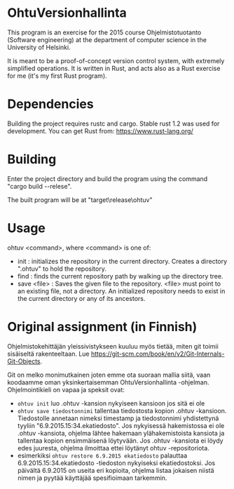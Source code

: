 # OhtuVersionhallinta
This program is an exercise for the 2015 course Ohjelmistotuotanto (Software engineering) at the department of computer science in the University of Helsinki.

It is meant to be a proof-of-concept version control system, with extremely simplified operations. It is written in Rust, and acts also as a Rust exercise for me (it's my first Rust program).

# Dependencies
Building the project requires rustc and cargo. Stable rust 1.2 was used for development. You can get Rust from: https://www.rust-lang.org/

# Building
Enter the project directory and build the program using the command "cargo build --relese".

The built program will be at "target\\release\\ohtuv"

# Usage
ohtuv \<command>, where \<command> is one of:
* init : initializes the repository in the current directory. Creates a directory ".ohtuv" to hold the repository.
* find : finds the current repository path by walking up the directory tree.
* save \<file> : Saves the given file to the repository. \<file> must point to an existing file, not a directory. An initialized repository needs to exist in the current directory or any of its ancestors.

# Original assignment (in Finnish)
Ohjelmistokehittäjän yleissivistykseen kuuluu myös tietää, miten git toimii sisäiseltä rakenteeltaan. Lue https://git-scm.com/book/en/v2/Git-Internals-Git-Objects. 

Git on melko monimutkainen joten emme ota suoraan mallia siitä, vaan koodaamme oman yksinkertaisemman  OhtuVersionhallinta -ohjelman. Ohjelmointikieli on vapaa ja speksit ovat: 

* <code>ohtuv init</code> luo .ohtuv -kansion nykyiseen kansioon jos sitä ei ole 
* <code>ohtuv save tiedostonnimi</code> tallentaa tiedostosta kopion .ohtuv -kansioon. Tiedostolle annetaan nimeksi timestamp ja tiedostonnimi yhdistettynä tyyliin "6.9.2015.15:34.ekatiedosto". Jos nykyisessä hakemistossa ei ole .ohtuv -kansiota, ohjelma lähtee hakemaan ylähakemistoista kansiota ja tallentaa kopion ensimmäisenä löytyvään. Jos .ohtuv -kansiota ei löydy edes juuresta, ohjelma ilmoittaa ettei löytänyt ohtuv -repositoriota. 
* esimerkiksi <code>ohtuv restore 6.9.2015 ekatiedosto</code> palauttaa 6.9.2015.15:34.ekatiedosto -tiedoston nykyiseksi ekatiedostoksi. Jos päivältä 6.9.2015 on useita eri kopioita, ohjelma listaa jokaisen niistä nimen ja pyytää käyttäjää spesifioimaan tarkemmin. 
